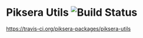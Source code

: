 # Piksera Utils ![Build Status](https://api.travis-ci.org/piksera-packages/piksera-utils.svg?branch=master)
https://travis-ci.org/piksera-packages/piksera-utils
